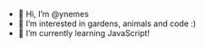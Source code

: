- 👋 Hi, I’m @ynemes
- 👀 I’m interested in gardens, animals and code :)
- 🌱 I’m currently learning JavaScript!

<!---
ynemes/ynemes is a ✨ special ✨ repository because its `README.md` (this file) appears on your GitHub profile.
You can click the Preview link to take a look at your changes.
--->
